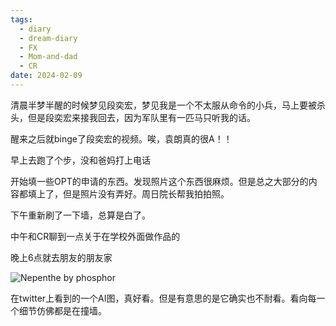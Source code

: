 ```yaml
---
tags:
  - diary
  - dream-diary
  - FX
  - Mom-and-dad
  - CR
date: 2024-02-09
---
```

清晨半梦半醒的时候梦见段奕宏，梦见我是一个不太服从命令的小兵，马上要被杀头，但是段奕宏来接我回去，因为军队里有一匹马只听我的话。

醒来之后就binge了段奕宏的视频。唉，袁朗真的很A！！

早上去跑了个步，没和爸妈打上电话

开始填一些OPT的申请的东西。发现照片这个东西很麻烦。但是总之大部分的内容都填上了，但是照片没有弄好。周日院长帮我拍拍照。

下午重新刷了一下墙，总算是白了。

中午和CR聊到一点关于在学校外面做作品的

晚上6点就去朋友的朋友家

![Nepenthe by phosphor](https://pbs.twimg.com/media/GE07688W8AAC267?format=jpg&name=large)

在twitter上看到的一个AI图，真好看。但是有意思的是它确实也不耐看。看向每一个细节仿佛都是在撞墙。
